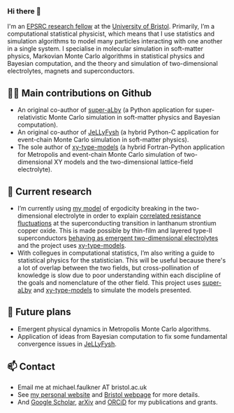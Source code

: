 ### Hi there 👋

I'm an [EPSRC research fellow](https://epsrc.ukri.org/about/people/michaelfaulkner/) at the [University of Bristol](https://research-information.bristol.ac.uk/en/persons/michael-faulkner(76c7604a-6db1-4d4f-948e-db5a1f7afc2b).html).  Primarily, I’m a computational statistical physicist, which means that I use statistics and simulation algorithms to model many particles interacting with one another in a single system.  I specialise in molecular simulation in soft-matter physics, Markovian Monte Carlo algorithms in statistical physics and Bayesian computation, and the theory and simulation of two-dimensional electrolytes, magnets and superconductors.

## 👨‍🔧  Main contributions on Github 
- An original co-author of [super-aLby](https://github.com/michaelfaulkner/super-aLby) (a Python application for super-relativistic Monte Carlo simulation in soft-matter physics and Bayesian computation).
- An original co-author of [JeLLyFysh](https://github.com/jellyfysh/JeLLyFysh) (a hybrid Python-C application for event-chain Monte Carlo simulation in soft-matter physics).
- The sole author of [xy-type-models](https://github.com/michaelfaulkner/xy-type-models) (a hybrid Fortran-Python application for Metropolis and event-chain Monte Carlo simulation of two-dimensional XY models and the two-dimensional lattice-field electrolyte).

## 🔭  Current research
- I’m currently using [my model](https://journals.aps.org/prb/abstract/10.1103/PhysRevB.91.155412) of ergodicity breaking in the two-dimensional electrolyte in order to explain [correlated resistance fluctuations](https://journals.aps.org/prb/abstract/10.1103/PhysRevB.94.134503) at the superconducting transition in lanthanum strontium copper oxide.  This is made possible by thin-film and layered type-II superconductors [behaving as emergent two-dimensional electrolytes](https://doi.org/10.1088/1361-648X/aa523f) and the project uses [xy-type-models](https://github.com/michaelfaulkner/xy-type-models). 
- With collegues in computational statistics, I’m also writing a guide to statistical physics for the statistician.  This will be useful because there's a lot of overlap between the two fields, but cross-pollination of knowledge is slow due to poor understanding within each discipline of the goals and nomenclature of the other field.  This project uses [super-aLby](https://github.com/michaelfaulkner/super-aLby) and [xy-type-models](https://github.com/michaelfaulkner/xy-type-models) to simulate the models presented.

## 🌱  Future plans
- Emergent physical dynamics in Metropolis Monte Carlo algorithms.
- Application of ideas from Bayesian computation to fix some fundamental convergence issues in [JeLLyFysh](https://github.com/jellyfysh/JeLLyFysh).

## 📫  Contact
- Email me at michael.faulkner AT bristol.ac.uk
- See [my personal website](https://michaelfaulkner.github.io) and [Bristol webpage](https://research-information.bris.ac.uk/en/persons/michael-faulkner) for more details.
- And [Google Scholar](https://scholar.google.com/citations?user=wDxigWUAAAAJ&hl=fr&oi=sra), [arXiv](https://arxiv.org/search/?searchtype=author&query=Faulkner%2C+M+F) and [ORCiD](https://orcid.org/0000-0002-9116-2878) for my publications and grants.
